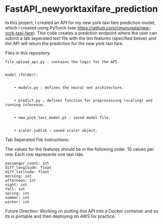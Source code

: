 # FastAPI_newyorktaxifare_prediction

In this project, I created an API for my new york taxi fare prediction model, which I created using PyTorch (see https://github.com/cmunugala/new-york-taxi-fare). This code creates a predction endpoint where the user can submit a tab seperated text file with the ten features (specified below) and the API will return the prediction for the new york taxi fare. 


Files in this repository:


    file_upload_api.py : contains the logic for the API. 


    model (folder):  


        • models.py : defines the neural net architecture. 


        • predict.py : defines function for preprocessing (scaling) and running inference. 


        • new_york_taxi_model.pt : saved model file. 


        • scaler.joblib : saved scaler object. 


Tab Seperated File Instructions:

The values for the features should be in the following order. 10 values per row. Each row represents one taxi ride. 

    passenger_count: int 
    diff_longitude: float 
    diff_latitude: float 
    morning: int 
    afternoon: int 
    night: int
    fall: int 
    spring: int 
    summer: int 
    winter: int 
    
Future Direction:
Working on putting this API into a Docker container and so its is portable and then deploying on AWS for practice. 
